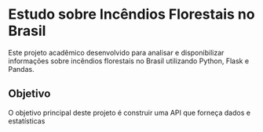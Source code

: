 # Estudo sobre Incêndios Florestais no Brasil

Este projeto acadêmico desenvolvido para analisar e disponibilizar informações sobre incêndios florestais no Brasil utilizando Python, Flask e Pandas.

## Objetivo

O objetivo principal deste projeto é construir uma API que forneça dados e estatísticas